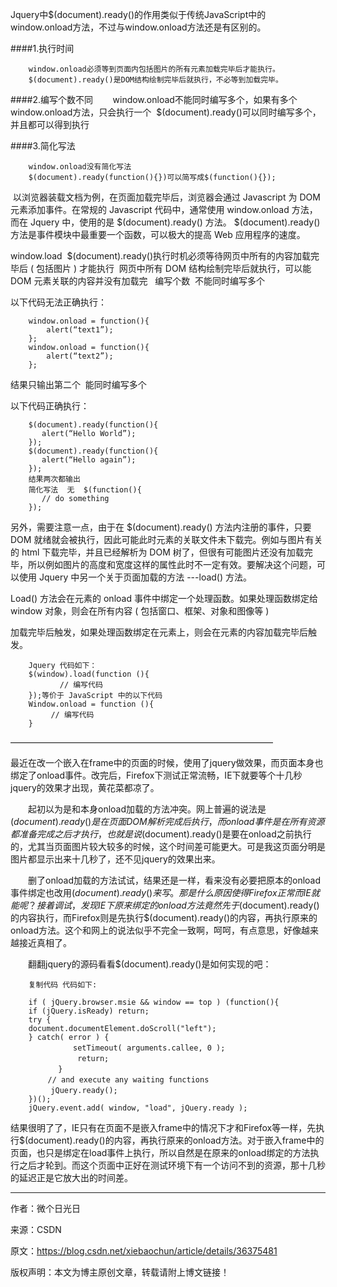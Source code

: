 Jquery中$(document).ready()的作用类似于传统JavaScript中的window.onload方法，不过与window.onload方法还是有区别的。

####1.执行时间 

		window.onload必须等到页面内包括图片的所有元素加载完毕后才能执行。 
		$(document).ready()是DOM结构绘制完毕后就执行，不必等到加载完毕。 

####2.编写个数不同 
      
		window.onload不能同时编写多个，如果有多个window.onload方法，只会执行一个 
		$(document).ready()可以同时编写多个，并且都可以得到执行 

####3.简化写法 

		window.onload没有简化写法 
		$(document).ready(function(){})可以简写成$(function(){});


 以浏览器装载文档为例，在页面加载完毕后，浏览器会通过 Javascript 为 DOM 元素添加事件。在常规的 Javascript 代码中，通常使用 window.onload 方法，而在 Jquery 中，使用的是 $(document).ready() 方法。 $(document).ready() 方法是事件模块中最重要一个函数，可以极大的提高 Web 应用程序的速度。

window.load  $(document).ready()执行时机必须等待网页中所有的内容加载完毕后 ( 包括图片 ) 才能执行  网页中所有 DOM 结构绘制完毕后就执行，可以能 DOM 元素关联的内容并没有加载完  
编写个数  不能同时编写多个 

以下代码无法正确执行：

		window.onload = function(){ 
			alert(“text1”); 
		}; 
		window.onload = function(){ 
			alert(“text2”); 
		};

结果只输出第二个  能同时编写多个 

以下代码正确执行： 

		$(document).ready(function(){ 
		   alert(“Hello World”); 
		}); 
		$(document).ready(function(){ 
		   alert(“Hello again”); 
		}); 
		结果两次都输出  
		简化写法  无  $(function(){ 
		   // do something 
		}); 

另外，需要注意一点，由于在 $(document).ready() 方法内注册的事件，只要 DOM 就绪就会被执行，因此可能此时元素的关联文件未下载完。例如与图片有关的 html 下载完毕，并且已经解析为 DOM 树了，但很有可能图片还没有加载完毕，所以例如图片的高度和宽度这样的属性此时不一定有效。要解决这个问题，可以使用 Jquery 中另一个关于页面加载的方法 ---load() 方法。

Load() 方法会在元素的 onload 事件中绑定一个处理函数。如果处理函数绑定给 window 对象，则会在所有内容 ( 包括窗口、框架、对象和图像等 ) 

加载完毕后触发，如果处理函数绑定在元素上，则会在元素的内容加载完毕后触发。
 

		Jquery 代码如下： 
		$(window).load(function (){ 
		       // 编写代码  
		});等价于 JavaScript 中的以下代码 
		Window.onload = function (){ 
		     // 编写代码 
		}

——————————————————————————————

最近在改一个嵌入在frame中的页面的时候，使用了jquery做效果，而页面本身也绑定了onload事件。改完后，Firefox下测试正常流畅，IE下就要等个十几秒jquery的效果才出现，黄花菜都凉了。

　　起初以为是和本身onload加载的方法冲突。网上普遍的说法是$(document).ready()是在页面DOM解析完成后执行，而onload事件是在所有资源都准备完成之后才执行，也就是说$(document).ready()是要在onload之前执行的，尤其当页面图片较大较多的时候，这个时间差可能更大。可是我这页面分明是图片都显示出来十几秒了，还不见jquery的效果出来。

　　删了onload加载的方法试试，结果还是一样，看来没有必要把原本的onload事件绑定也改用$(document).ready()来写。那是什么原因使得Firefox正常而IE就能呢？接着调试，发现IE下原来绑定的onload方法竟然先于$(document).ready()的内容执行，而Firefox则是先执行$(document).ready()的内容，再执行原来的onload方法。这个和网上的说法似乎不完全一致啊，呵呵，有点意思，好像越来越接近真相了。

　　翻翻jquery的源码看看$(document).ready()是如何实现的吧：

		复制代码 代码如下:

		if ( jQuery.browser.msie && window == top ) (function(){ 
		if (jQuery.isReady) return; 
		try { 
		document.documentElement.doScroll("left"); 
		} catch( error ) { 
		　　　　　　setTimeout( arguments.callee, 0 ); 
		　　　　　　 return; 
		　　　　} 
		　　 // and execute any waiting functions 
		　　　jQuery.ready(); 
		})(); 
		jQuery.event.add( window, "load", jQuery.ready );


结果很明了了，IE只有在页面不是嵌入frame中的情况下才和Firefox等一样，先执行$(document).ready()的内容，再执行原来的onload方法。对于嵌入frame中的页面，也只是绑定在load事件上执行，所以自然是在原来的onload绑定的方法执行之后才轮到。而这个页面中正好在测试环境下有一个访问不到的资源，那十几秒的延迟正是它放大出的时间差。

--------------------- 

作者：微个日光日 

来源：CSDN 

原文：https://blog.csdn.net/xiebaochun/article/details/36375481 

版权声明：本文为博主原创文章，转载请附上博文链接！